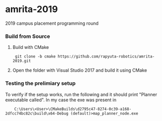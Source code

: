 # amrita-2019
2019 campus placement programming round

### Build from Source

1. Build with CMake

        git clone -b cmake https://github.com/rapyuta-robotics/amrita-2019.git

2. Open the folder with Visual Studio 2017 and build it using CMake


### Testing the prelimiary setup

To verify if the setup works, run the following and it should print "Planner executable called". In my case the exe was present in

        C:\Users\<User>\CMakeBuilds\d2795c47-8274-0c39-a168-2dfcc74bc82c\build\x64-Debug (default)>map_planner_node.exe

